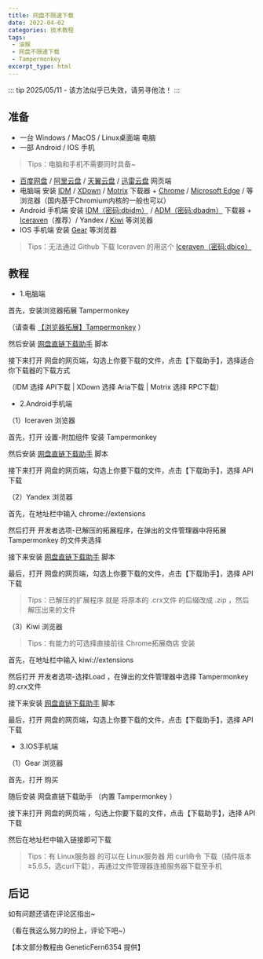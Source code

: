 ```yaml
---
title: 网盘不限速下载
date: 2022-04-02
categories: 技术教程
tags: 
 - 油猴
 - 网盘不限速下载
 - Tampermonkey
excerpt_type: html
---
```

::: tip
2025/05/11 - 该方法似乎已失效，请另寻他法！
:::

<!-- more -->



## 准备
- 一台 Windows / MacOS / Linux桌面端 电脑
- 一部 Android / IOS 手机
> Tips：电脑和手机不需要同时具备~
- [百度网盘][1] / [阿里云盘][2] / [天翼云盘][3] / [迅雷云盘][4] 网页端
- 电脑端 安装 [IDM][5] / [XDown][6] / [Motrix][7] 下载器 + [Chrome][8] / [Microsoft Edge][9] /  等浏览器（国内基于Chromium内核的一般也可以）
- Android 手机端 安装 [IDM（密码:dbidm）][10] / [ADM（密码:dbadm）][11] 下载器 + [Iceraven][12]（推荐）/ Yandex / [Kiwi][13] 等浏览器
- IOS 手机端 安装 [Gear][14] 等浏览器
> Tips：无法通过 Github 下载 Iceraven 的用这个 [Iceraven（密码:dbice）][15]


## 教程


- 1.电脑端

首先，安装浏览器拓展 Tampermonkey 

（请查看 [【浏览器拓展】Tampermonkey][16] ）

然后安装 [网盘直链下载助手][17] 脚本

接下来打开 网盘的网页端，勾选上你要下载的文件，点击【下载助手】，选择适合你下载器的下载方式

（IDM 选择 API下载 | XDown 选择 Aria下载 | Motrix 选择 RPC下载）


- 2.Android手机端

（1）Iceraven 浏览器

首先，打开 设置-附加组件 安装 Tampermonkey

然后安装 [网盘直链下载助手][17] 脚本

接下来打开 网盘的网页端，勾选上你要下载的文件，点击【下载助手】，选择 API下载 

（2）Yandex 浏览器

首先，在地址栏中输入 chrome://extensions 

然后打开 开发者选项-已解压的拓展程序，在弹出的文件管理器中将拓展 Tampermonkey 的文件夹选择

接下来安装 [网盘直链下载助手][17] 脚本

最后，打开 网盘的网页端，勾选上你要下载的文件，点击【下载助手】，选择 API下载 

> Tips：已解压的扩展程序 就是 将原本的 .crx文件 的后缀改成 .zip ，然后解压出来的文件


（3）Kiwi 浏览器

> Tips：有能力的可选择直接前往 Chrome拓展商店 安装

首先，在地址栏中输入 kiwi://extensions 

然后打开 开发者选项-选择Load ，在弹出的文件管理器中选择 Tampermonkey 的.crx文件

接下来安装 [网盘直链下载助手][17] 脚本

最后，打开 网盘的网页端，勾选上你要下载的文件，点击【下载助手】，选择 API下载 



 - 3.IOS手机端

（1）Gear 浏览器

首先，打开 购买 

随后安装 网盘直链下载助手 （内置 Tampermonkey ）

接下来打开 网盘的网页端 ，勾选上你要下载的文件，点击【下载助手】，选择 API下载 

然后在地址栏中输入链接即可下载

> Tips：有 Linux服务器 的可以在 Linux服务器 用 curl命令 下载（插件版本≥5.6.5，选curl下载），再通过文件管理器连接服务器下载至手机 



## 后记
如有问题还请在评论区指出~

（看在我这么努力的份上，评论下吧~）

【本文部分教程由 GeneticFern6354 提供】


  [1]: https://pan.baidu.com/
  [2]: https://www.aliyundrive.com/drive
  [3]: https://cloud.189.cn/
  [4]: https://pan.xunlei.com/
  [5]: https://blog.dmoe.top/142.html
  [6]: https://www.xdown.org/
  [7]: https://motrix.app/
  [8]: https://www.google.cn/intl/zh-CN/chrome/
  [9]: https://www.microsoft.com/zh-cn/edge
  [10]: https://diffghjkl.lanzouf.com/ibmn602li2ze
  [11]: https://diffghjkl.lanzouf.com/i1tLe02li39e
  [12]: https://github.com/fork-maintainers/iceraven-browser/releases
  [13]: https://kiwibrowser.com/
  [14]: https://gear4.app/
  [15]: https://diffghjkl.lanzouf.com/iZSyn02ljw9e
  [16]: https://blog.dmoe.top/161.html
  [17]: https://greasyfork.org/zh-CN/scripts/436446-%E7%BD%91%E7%9B%98%E7%9B%B4%E9%93%BE%E4%B8%8B%E8%BD%BD%E5%8A%A9%E6%89%8B